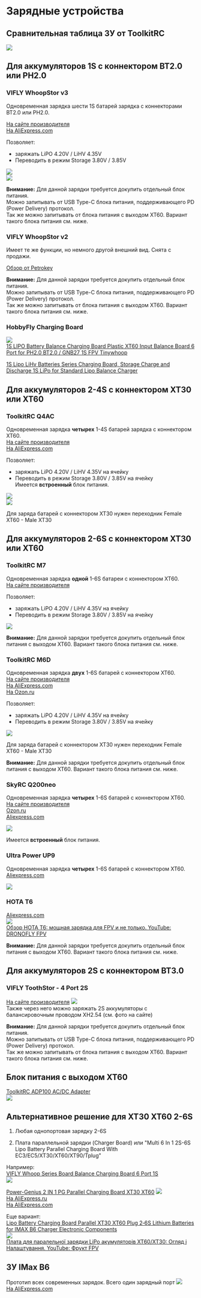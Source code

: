 # Зарядные устройства

## Сравнительная таблица ЗУ от ToolkitRC
![](ToolkitRC_Table.jpg)

## Для аккумуляторов 1S с коннектором BT2.0 или PH2.0

### VIFLY WhoopStor v3
Одновременная зарядка шести 1S батарей зарядка с коннекторами BT2.0 или PH2.0.  

[На сайте производителя](https://viflydrone.com/products/vifly-whoopstor-6-ports-1s-battery-storage-charger-discharger?ref=i22jgskz)  
[На AliExpress.com](https://aliexpress.com/item/1005003791098261.html)

Позволяет:
- заряжать LiPO 4.20V / LiHV 4.35V
- Переводить в режим Storage  3.80V / 3.85V

![](ViflyWhoopStor_v3_1.png)  
![](ViflyWhoopStor_v3_2.png)

**Внимание:** Для данной зарядки требуется докупить отдельный блок питания.  
Можно запитывать от USB Type-C блока питания, поддерживающего PD (Power Delivery) протокол.  
Так же можно запитывать от блока питания с выходом ХТ60. Вариант такого блока питания см. ниже.

### VIFLY WhoopStor v2
Имеет те же функции, но немного другой внешний вид. Снята с продажи.

[Обзор от Petrokey](https://www.youtube.com/watch?v=AE0Ll6I_feg)

**Внимание:** Для данной зарядки требуется докупить отдельный блок питания.  
Можно запитывать от USB Type-C блока питания, поддерживающего PD (Power Delivery) протокол.  
Так же можно запитывать от блока питания с выходом ХТ60. Вариант такого блока питания см. ниже.

### HobbyFly Charging Board
![](HobbyFly_ChargingBoard.png)  
[1S LIPO Battery Balance Charging Board Plastic XT60 Input Balance Board 6 Port for PH2.0 BT2.0 / GNB27 1S FPV Tinywhoop](https://vi.aliexpress.com/item/1005005980558833.html)  

[1S Lipo LiHv Batteries Series Charging Board, Storage Charge and Discharge 1S LiPo for Standard Lipo Balance Charger](https://www.amazon.com/HOBBYFLY-Batteries-Discharge-Connector-Compatible/dp/B0BR2DNYZZ)


## Для аккумуляторов 2-4S с коннектором XT30 или XT60

### ToolkitRC Q4AC 
Одновременная зарядка **четырех** 1-4S батарей зарядка с коннектором XT60.  
[На сайте производителя](https://www.toolkitrc.com/q4ac)  
[На AliExpress.com](https://aliexpress.com/item/1005006086423161.html)

Позволяет:  
- заряжать LiPO 4.20V / LiHV 4.35V на ячейку  
- Переводить в режим Storage  3.80V / 3.85V на ячейку  
Имеется **встроенный** блок питания.  

![](ToolkitRC_Q4AC_1.png)  
![](ToolkitRC_Q4AC_2.png)  

Для заряда батарей с коннектором XT30 нужен переходник Female XT60 - Male XT30

## Для аккумуляторов 2-6S с коннектором XT30 или XT60

### ToolkitRC M7 
Одновременная зарядка **одной** 1-6S батареи с коннектором XT60.  
[На сайте производителя](https://toolkitrc.com/m7)  

Позволяет:  
- заряжать LiPO 4.20V / LiHV 4.35V на ячейку  
- Переводить в режим Storage  3.80V / 3.85V на ячейку  

![](ToolKitRC_M7.png)  

**Внимание:** Для данной зарядки требуется докупить отдельный блок питания с выходом ХТ60. Вариант такого блока питания см. ниже.

### ToolkitRC M6D 
Одновременная зарядка **двух** 1-6S батарей с коннектором XT60.  
[На сайте производителя](https://www.toolkitrc.com/m6d)  
[На AliExpress.com](https://vi.aliexpress.com/item/1005006649168930.html)  
[На Ozon.ru](https://www.ozon.ru/product/toolkitrc-m6d-500w-15a-dvuhkanalnoe-intellektualnoe-zaryadnoe-ustroystvo-mini-dlya-batarey-lipo-1-6s-1470849116/)

Позволяет:  
- заряжать LiPO 4.20V / LiHV 4.35V на ячейку  
- Переводить в режим Storage  3.80V / 3.85V на ячейку  

![](ToolKitRC_M6D.png)  

Для заряда батарей с коннектором XT30 нужен переходник Female XT60 - Male XT30

**Внимание:** Для данной зарядки требуется докупить отдельный блок питания с выходом ХТ60. Вариант такого блока питания см. ниже.

### SkyRC Q200neo
Одновременная зарядка **четырех** 1-6S батарей с коннектором XT60.  
[На сайте производителя](https://www.skyrc.com/q200neo)  
[Ozon.ru](https://www.ozon.ru/product/q200neo-lipo-balansnoe-zaryadnoe-ustroystvo-razryadnoe-ustroystvo-ac200w-dc400w-dlya-1-6s-lipo-1549025824/)  
[Aliexpress.com](https://aliexpress.com/item/1005005986487800.html)  

![](SkyRCQ200neo.png)

Имеется **встроенный** блок питания.

### Ultra Power UP9
Одновременная зарядка **четырех** 1-6S батарей с коннектором XT60.  
[Aliexpress.com](https://vi.aliexpress.com/item/1005007422444413.html)  

![](Ultra_Power_UP9.png)

### HOTA T6
[Aliexpress.com](https://vi.aliexpress.com/item/1005007681842725.html)  
![](Hota_T6.png)  
[Обзор HOTA T6: мощная зарядка для FPV и не только. YouTube: DRONOFLY FPV](https://www.youtube.com/watch?v=d65bO4FVTdg)  

**Внимание:** Для данной зарядки требуется докупить отдельный блок питания с выходом ХТ60. Вариант такого блока питания см. ниже.

## Для аккумуляторов 2S с коннектором BT3.0
### VIFLY ToothStor - 4 Port 2S
[На сайте производителя](https://viflydrone.com/products/vifly-toothstor-4-port-2s-balance-charger-with-storage-mode?variant=48130105606440)
![](ViFly2S.png)  
Также через него можно заряжать 2S аккумуляторы с балансировочным проводом XH2.54 (см. фото на сайте)

**Внимание:** Для данной зарядки требуется докупить отдельный блок питания.  
Можно запитывать от USB Type-C блока питания, поддерживающего PD (Power Delivery) протокол.  
Так же можно запитывать от блока питания с выходом ХТ60. Вариант такого блока питания см. ниже.

## Блок питания с выходом XT60
[ToolkitRC ADP100 AC/DC Adapter](https://www.toolkitrc.com/adp100/)  
![](ToolkitRC_ADP100.png)

## Альтернативное решение для XT30 XT60 2-6S
1. Любая однопортовая зарядку 2-6S

2. Плата параллельной зарядки (Charger Board) или "Multi 6 In 1 2S-6S Lipo Battery Parallel Charging Board With EC3/EC5/XT30/XT60/XT90/Tplug"  

Например:  
[VIFLY Whoop Series Board Balance Charging Board 6 Port 1S](https://aliexpress.com/item/1005007307774844.html)    
![](ViflyWhoopSeriesBoardBalanceCharging.png)

[Power-Genius 2 IN 1 PG Parallel Charging Board XT30 XT60](https://aliexpress.com/item/4000404668773.html)
![](PowerBoard4.png)  
[На AliExpress.ru](https://aliexpress.ru/item/4000946028794.html?sku_id=10000011449062681)  
[На AliExpress.com](https://aliexpress.com/item/4000946028794.html?sku_id=10000011449062681)

Еще вариант:  
[Lipo Battery Charging Board Parallel XT30 XT60 Plug 2‑6S Lithium Batteries for IMAX B6 Charger Electronic Components](https://vi.aliexpress.com/item/1005006729474501.html)  
![](PowerBoard5.png)  
[Плата для паралельної зарядки LiPo акумуляторів XT60/XT30: Огляд і Налаштування. YouTube: Фрукт FPV](https://www.youtube.com/watch?v=lJNPQyFgHeo)

## ЗУ IMax B6
Прототип всех современных зарядок. Всего один зарядный порт
![](IMaxB6.png)  
[На AliExpress.com](https://vi.aliexpress.com/item/4000961827544.html)